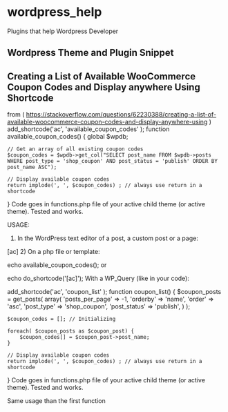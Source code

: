 # wordpress_help
Plugins that help Wordpress Developer

## Wordpress Theme and Plugin Snippet 


## Creating a List of Available WooCommerce Coupon Codes and Display anywhere Using Shortcode
from ( https://stackoverflow.com/questions/62230388/creating-a-list-of-available-woocommerce-coupon-codes-and-display-anywhere-using )
add_shortcode('ac', 'available_coupon_codes' );
function available_coupon_codes() {
    global $wpdb;

    // Get an array of all existing coupon codes
    $coupon_codes = $wpdb->get_col("SELECT post_name FROM $wpdb->posts WHERE post_type = 'shop_coupon' AND post_status = 'publish' ORDER BY post_name ASC");

    // Display available coupon codes
    return implode(', ', $coupon_codes) ; // always use return in a shortcode
}
Code goes in functions.php file of your active child theme (or active theme). Tested and works.

USAGE:

1) In the WordPress text editor of a post, a custom post or a page:

[ac]
2) On a php file or template:

echo available_coupon_codes();
or

echo do_shortcode('[ac]');
With a WP_Query (like in your code):

add_shortcode('ac', 'coupon_list' );
function coupon_list() {
    $coupon_posts = get_posts( array(
        'posts_per_page'   => -1,
        'orderby'          => 'name',
        'order'            => 'asc',
        'post_type'        => 'shop_coupon',
        'post_status'      => 'publish',
    ) );

    $coupon_codes = []; // Initializing

    foreach( $coupon_posts as $coupon_post) {
        $coupon_codes[] = $coupon_post->post_name;
    }

    // Display available coupon codes
    return implode(', ', $coupon_codes) ; // always use return in a shortcode
}
Code goes in functions.php file of your active child theme (or active theme). Tested and works.

Same usage than the first function
